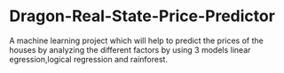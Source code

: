 # Dragon-Real-State-Price-Predictor
A machine learning project which will help to predict the prices of the houses by analyzing the different factors by using 3 models linear egression,logical regression and rainforest.
